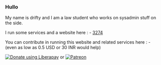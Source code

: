 ### Hullo

My name is drifty and I am a law student who works on sysadmin stuff on the side.

I run some services and a website here : - <a href="https://home.003274.xyz">3274</a>

You can contribute in running this website and related services here : - (even as low as 0.5 USD or 30 INR would help)

<noscript><a href="https://liberapay.com/driftywinds/donate"><img alt="Donate using Liberapay" src="https://liberapay.com/assets/widgets/donate.svg"></a></noscript>
or
<noscript><a href="https://www.patreon.com/bePatron?u=67102544" data-patreon-widget-type="become-patron-button"><img alt="Patreon" src="https://i.ibb.co/2gR1nTZ/patreon.png"></a></noscript>
